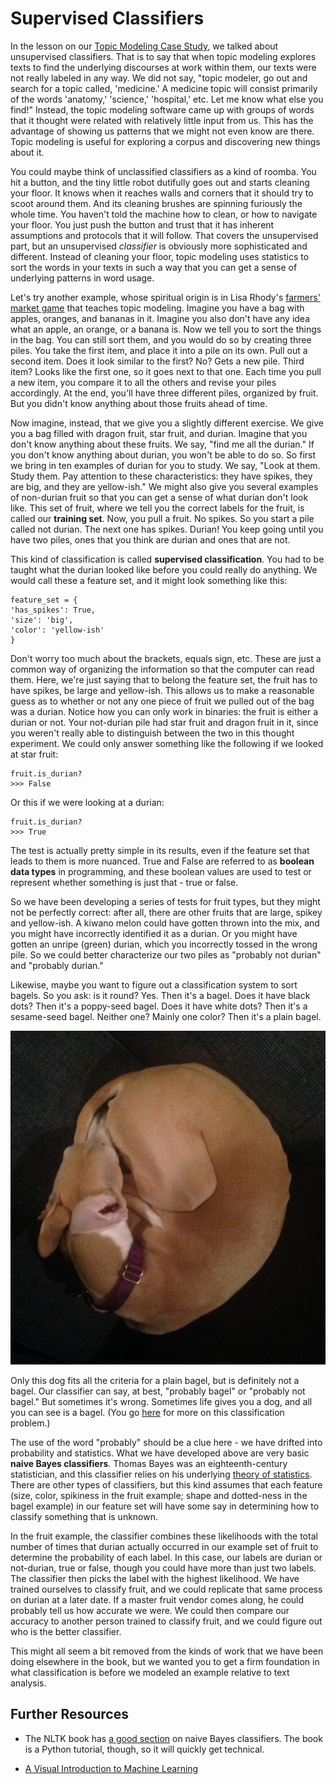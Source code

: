 # Supervised Classifiers

In the lesson on our [Topic Modeling Case Study](/topic-modeling/topic-modeling-case-study.md), we talked about unsupervised classifiers. That is to say that when topic modeling explores texts to find the underlying discourses at work within them, our texts were not really labeled in any way. We did not say, "topic modeler, go out and search for a topic called, 'medicine.' A medicine topic will consist primarily of the words 'anatomy,' 'science,' 'hospital,' etc. Let me know what else you find!" Instead, the topic modeling software came up with groups of words that it thought were related with relatively little input from us. This has the advantage of showing us patterns that we might not even know are there. Topic modeling is useful for exploring a corpus and discovering new things about it.

You could maybe think of unclassified classifiers as a kind of roomba. You hit a button, and the tiny little robot dutifully goes out and starts cleaning your floor. It knows when it reaches walls and corners that it should try to scoot around them. And its cleaning brushes are spinning furiously the whole time. You haven't told the machine how to clean, or how to navigate your floor. You just push the button and trust that it has inherent assumptions and protocols that it will follow. That covers the unsupervised part, but an unsupervised _classifier_ is obviously more sophisticated and different. Instead of cleaning your floor, topic modeling uses statistics to sort the words in your texts in such a way that you can get a sense of underlying patterns in word usage.

Let's try another example, whose spiritual origin is in Lisa Rhody's [farmers' market game](https://github.com/lmrhody/topicmodelgame) that teaches topic modeling. Imagine you have a bag with apples, oranges, and bananas in it. Imagine you also don't have any idea what an apple, an orange, or a banana is. Now we tell you to sort the things in the bag. You can still sort them, and you would do so by creating three piles. You take the first item, and place it into a pile on its own. Pull out a second item. Does it look similar to the first? No? Gets a new pile. Third item? Looks like the first one, so it goes next to that one. Each time you pull a new item, you compare it to all the others and revise your piles accordingly. At the end, you'll have three different piles, organized by fruit. But you didn't know anything about those fruits ahead of time.

Now imagine, instead, that we give you a slightly different exercise. We give you a bag filled with dragon fruit, star fruit, and durian. Imagine that you don't know anything about these fruits. We say, "find me all the durian." If you don't know anything about durian, you won't be able to do so. So first we bring in ten examples of durian for you to study. We say, "Look at them. Study them. Pay attention to these characteristics: they have spikes, they are big, and they are yellow-ish." We might also give you several examples of non-durian fruit so that you can get a sense of what durian don't look like. This set of fruit, where we tell you the correct labels for the fruit, is called our **training set**. Now, you pull a fruit. No spikes. So you start a pile called not durian. The next one has spikes. Durian! You keep going until you have two piles, ones that you think are durian and ones that are not.

This kind of classification is called **supervised classification**. You had to be taught what the durian looked like before you could really do anything. We would call these a feature set, and it might look something like this:

```
feature_set = {
'has_spikes': True,
'size': 'big',
'color': 'yellow-ish'
}
```

Don't worry too much about the brackets, equals sign, etc. These are just a common way of organizing the information so that the computer can read them. Here, we're just saying that to belong the feature set, the fruit has to have spikes, be large and yellow-ish. This allows us to make a reasonable guess as to whether or not any one piece of fruit we pulled out of the bag was a durian. Notice how you can only work in binaries: the fruit is either a durian or not. Your not-durian pile had star fruit and dragon fruit in it, since you weren't really able to distinguish between the two in this thought experiment. We could only answer something like the following if we looked at star fruit:

```
fruit.is_durian?
>>> False
```

Or this if we were looking at a durian:

```
fruit.is_durian?
>>> True
```

The test is actually pretty simple in its results, even if the feature set that leads to them is more nuanced. True and False are referred to as **boolean data types** in programming, and these boolean values are used to test or represent whether something is just that - true or false.

So we have been developing a series of tests for fruit types, but they might not be perfectly correct: after all, there are other fruits that are large, spikey and yellow-ish. A kiwano melon could have gotten thrown into the mix, and you might have incorrectly identified it as a durian. Or you might have gotten an unripe \(green\) durian, which you incorrectly tossed in the wrong pile. So we could better characterize our two piles as "probably not durian" and "probably durian."

Likewise, maybe you want to figure out a classification system to sort bagels. So you ask: is it round? Yes. Then it's a bagel. Does it have black dots? Then it's a poppy-seed bagel. Does it have white dots? Then it's a sesame-seed bagel. Neither one? Mainly one color? Then it's a plain bagel.

![bagel dog](/assets/bagel2.jpg)

Only this dog fits all the criteria for a plain bagel, but is definitely not a bagel. Our classifier can say, at best, "probably bagel" or "probably not bagel." But sometimes it's wrong. Sometimes life gives you a dog, and all you can see is a bagel. \(You go [here](http://www.boredpanda.com/dog-food-comparison-bagel-muffin-lookalike-teenybiscuit-karen-zack/) for more on this classification problem.\)

The use of the word "probably" should be a clue here - we have drifted into probability and statistics. What we have developed above are very basic **naive Bayes classifiers**. Thomas Bayes was an eighteenth-century statistician, and this classifier relies on his underlying [theory of statistics](https://en.wikipedia.org/wiki/Bayesian_statistics). There are other types of classifiers, but this kind assumes that each feature \(size, color, spikiness in the fruit example; shape and dotted-ness in the bagel example\) in our feature set will have some say in determining how to classify something that is unknown.

In the fruit example, the classifier combines these likelihoods with the total number of times that durian actually occurred in our example set of fruit to determine the probability of each label. In this case, our labels are durian or not-durian, true or false, though you could have more than just two labels. The classifier then picks the label with the highest likelihood. We have trained ourselves to classify fruit, and we could replicate that same process on durian at a later date. If a master fruit vendor comes along, he could probably tell us how accurate we were. We could then compare our accuracy to another person trained to classify fruit, and we could figure out who is the better classifier.

This might all seem a bit removed from the kinds of work that we have been doing elsewhere in the book, but we wanted you to get a firm foundation in what classification is before we modeled an example relative to text analysis.

## Further Resources

* The NLTK book has [a good section](http://www.nltk.org/book/ch06.html#naive-bayes-classifiers) on naive Bayes classifiers. The book is a Python tutorial, though, so it will quickly get technical.

* [A Visual Introduction to Machine Learning](http://www.r2d3.us/visual-intro-to-machine-learning-part-1/)


